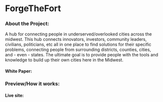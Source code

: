 # ForgeTheFort

### About the Project:

A hub for connecting people in underserved/overlooked cities across the midwest. This hub connects innovators, investors, community leaders, civilians, politicians, etc all in one place to find solutions for their specific problems, connecting people from surrounding districts, counties, cities, and - even - states. The ultimate goal is to provide people with the tools and knowledge to build up their own cities here in the Midwest.

#### White Paper: 


### Preview/How it works:


#### Live site:

